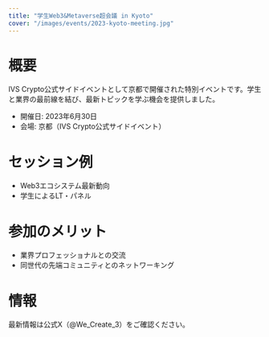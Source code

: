 ```yaml
---
title: "学生Web3&Metaverse超会議 in Kyoto"
cover: "/images/events/2023-kyoto-meeting.jpg"
---
```


# 概要

IVS Crypto公式サイドイベントとして京都で開催された特別イベントです。学生と業界の最前線を結び、最新トピックを学ぶ機会を提供しました。

- 開催日: 2023年6月30日
- 会場: 京都（IVS Crypto公式サイドイベント）

# セッション例

- Web3エコシステム最新動向
- 学生によるLT・パネル

# 参加のメリット

- 業界プロフェッショナルとの交流
- 同世代の先端コミュニティとのネットワーキング

# 情報

最新情報は公式X（@We_Create_3）をご確認ください。
